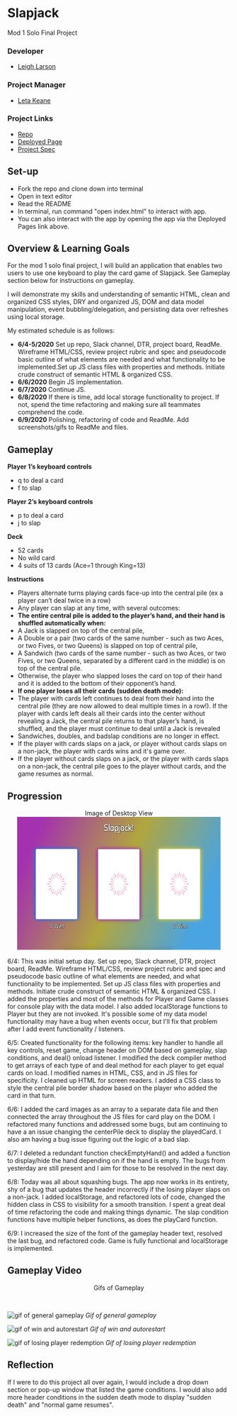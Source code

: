 # Slapjack
Mod 1 Solo Final Project
### Developer
- [Leigh Larson](https://github.com/leighlars)
### Project Manager
- [Leta Keane](https://github.com/letakeane)
### Project Links
- [Repo](https://github.com/leighlars/slapjack)
- [Deployed Page](https://leighlars.github.io/slapjack/)
- [Project Spec](https://frontend.turing.io/projects/module-1/slapjack.html)

## Set-up
- Fork the repo and clone down into terminal
- Open in text editor
- Read the README
- In terminal, run command "open index.html" to interact with app.
- You can also interact with the app by opening the app via the Deployed Pages link above.

## Overview & Learning Goals
For the mod 1 solo final project, I will build an application that enables two users to use one keyboard to play the card game of Slapjack. See Gameplay section below for instructions on gameplay.

I will demonstrate my skills and understanding of semantic HTML, clean and organized CSS styles, DRY and organized JS, DOM and data model manipulation, event bubbling/delegation, and persisting data over refreshes using local storage.

My estimated schedule is as follows:
- **6/4-5/2020** Set up repo, Slack channel, DTR, project board, ReadMe. Wireframe HTML/CSS, review project rubric and spec and pseudocode basic outline of what elements are needed and what functionality to be implemented.Set up JS class files with properties and methods. Initiate crude construct of semantic HTML & organized CSS.
- **6/6/2020** Begin JS implementation.
- **6/7/2020** Continue JS.
- **6/8/2020** If there is time, add local storage functionality to project. If not, spend the time refactoring and making sure all teammates comprehend the code.
- **6/9/2020** Polishing, refactoring of code and ReadMe. Add screenshots/gifs to ReadMe and files.

## Gameplay

**Player 1’s keyboard controls**
- q to deal a card
- f to slap

**Player 2’s keyboard controls**
- p to deal a card
- j to slap

**Deck**
- 52 cards
- No wild card
- 4 suits of 13 cards (Ace=1 through King=13)

**Instructions**

- Players alternate turns playing cards face-up into the central pile (ex a player can’t deal twice in a row)
- Any player can slap at any time, with several outcomes:
- **The entire central pile is added to the player’s hand, and their hand is shuffled automatically when:**
- A Jack is slapped on top of the central pile, 
- A Double or a pair (two cards of the same number - such as two Aces, or two Fives, or two Queens) is slapped on top of central pile, 
- A Sandwich (two cards of the same number - such as two Aces, or two Fives, or two Queens, separated by a different card in the middle) is on top of the central pile.
- Otherwise, the player who slapped loses the card on top of their hand and it is added to the bottom of their opponent’s hand.
- **If one player loses all their cards (sudden death mode):**
- The player with cards left continues to deal from their hand into the central pile (they are now allowed to deal multiple times in a row!). If the player with cards left deals all their cards into the center without revealing a Jack, the central pile returns to that player’s hand, is shuffled, and the player must continue to deal until a Jack is revealed
- Sandwiches, doubles, and badslap conditions are no longer in effect. 
- If the player with cards slaps on a jack, or player without cards slaps on a non-jack, the player with cards wins and it's game over. 
- If the player without cards slaps on a jack, or the player with cards slaps on a non-jack, the central pile goes to the player without cards, and the game resumes as normal.

## Progression

<p align="center">Image of Desktop View </br>
  <img width="460" height="300" src="./readme-images/desktop-view.png" alt="Screenshot of Desktop View">
</p>

6/4: This was initial setup day. Set up repo, Slack channel, DTR, project board, ReadMe. Wireframe HTML/CSS, review project rubric and spec and pseudocode basic outline of what elements are needed, and what functionality to be implemented. Set up JS class files with properties and methods. Initiate crude construct of semantic HTML & organized CSS. I added the properties and most of the methods for Player and Game classes for console play with the data model. I also added localStorage functions to Player but they are not invoked. It's possible some of my data model functionality may have a bug when events occur, but I'll fix that problem after I add event functionality / listeners. 

6/5: Created functionality for the following items: key handler to handle all key controls, reset game, change header on DOM based on gameplay, slap conditions, and deal() onload listener. I modified the deck compiler method to get arrays of each type of  and deal method for each player to get equal cards on load. I modified names in HTML, CSS, and in JS files for specificity. I cleaned up HTML for screen readers. I added a CSS class to style the central pile border shadow based on the player who added the card in that turn.

6/6: I added the card images as an array to a separate data file and then connected the array throughout the JS files for card play on the DOM. I refactored many functions and addressed some bugs, but am continuing to have a an issue changing the centerPile deck to display the playedCard. I also am having a bug issue figuring out the logic of a bad slap. 

6/7: I deleted a redundant function checkEmptyHand() and added a function to display/hide the hand depending on if the hand is empty. The bugs from yesterday are still present and I aim for those to be resolved in the next day. 

6/8: Today was all about squashing bugs. The app now works in its entirety, shy of a bug that updates the header incorrectly if the losing player slaps on a non-jack. I added localStorage, and refactored lots of code, changed the hidden class in CSS to visibility for a smooth transition. I spent a great deal of time refactoring the code and making things dynamic. The slap condition functions have multiple helper functions, as does the playCard function. 

6/9: I increased the size of the font of the gameplay header text, resolved the last bug, and refactored code. Game is fully functional and localStorage is implemented.

## Gameplay Video

<p align="center">Gifs of Gameplay</p> </br>
  
![gif of general gameplay](/readme-images/gameplay.gif)
*Gif of general gameplay* 

![gif of win and autorestart](/readme-images/winautorestart.gif)
*Gif of win and autorestart* 

![gif of losing player redemption](/readme-images/lossredemption.gif)
*Gif of losing player redemption* 

## Reflection

If I were to do this project all over again, I would include a drop down section or pop-up window that listed the game conditions. I would also add more header conditions in the sudden death mode to display "sudden death" and "normal game resumes". 
